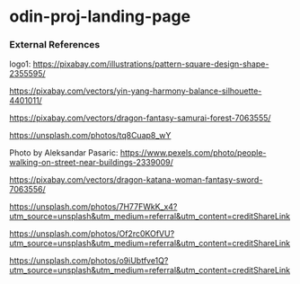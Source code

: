 # odin-proj-landing-page


### External References

logo1: https://pixabay.com/illustrations/pattern-square-design-shape-2355595/

https://pixabay.com/vectors/yin-yang-harmony-balance-silhouette-4401011/

https://pixabay.com/vectors/dragon-fantasy-samurai-forest-7063555/

https://unsplash.com/photos/tq8Cuap8_wY

Photo by Aleksandar Pasaric: https://www.pexels.com/photo/people-walking-on-street-near-buildings-2339009/

https://pixabay.com/vectors/dragon-katana-woman-fantasy-sword-7063556/

https://unsplash.com/photos/7H77FWkK_x4?utm_source=unsplash&utm_medium=referral&utm_content=creditShareLink

https://unsplash.com/photos/Of2rc0KOfVU?utm_source=unsplash&utm_medium=referral&utm_content=creditShareLink

https://unsplash.com/photos/o9iUbtfve1Q?utm_source=unsplash&utm_medium=referral&utm_content=creditShareLink